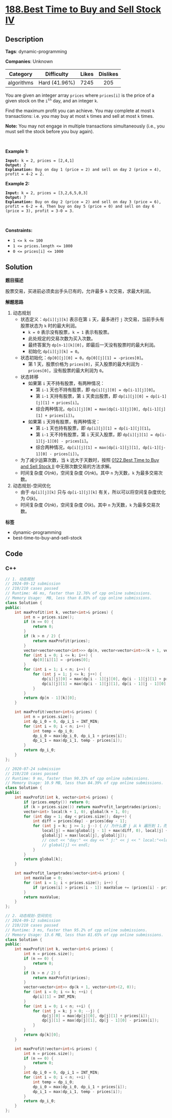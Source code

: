 # [188.Best Time to Buy and Sell Stock IV](https://leetcode.com/problems/best-time-to-buy-and-sell-stock-iv/description/)

## Description

**Tags**: dynamic-programming

**Companies**: Unknown

|  Category  |  Difficulty   | Likes | Dislikes |
| :--------: | :-----------: | :---: | :------: |
| algorithms | Hard (41.96%) | 7245  |   205    |

<p>You are given an integer array <code>prices</code> where <code>prices[i]</code> is the price of a given stock on the <code>i<sup>th</sup></code> day, and an integer <code>k</code>.</p>
<p>Find the maximum profit you can achieve. You may complete at most <code>k</code> transactions: i.e. you may buy at most <code>k</code> times and sell at most <code>k</code> times.</p>
<p><strong>Note:</strong> You may not engage in multiple transactions simultaneously (i.e., you must sell the stock before you buy again).</p>
<p>&nbsp;</p>
<p><strong class="example">Example 1:</strong></p>
<pre><code><strong>Input:</strong> k = 2, prices = [2,4,1]
<strong>Output:</strong> 2
<strong>Explanation:</strong> Buy on day 1 (price = 2) and sell on day 2 (price = 4), profit = 4-2 = 2.</code></pre>
<p><strong class="example">Example 2:</strong></p>
<pre><code><strong>Input:</strong> k = 2, prices = [3,2,6,5,0,3]
<strong>Output:</strong> 7
<strong>Explanation:</strong> Buy on day 2 (price = 2) and sell on day 3 (price = 6), profit = 6-2 = 4. Then buy on day 5 (price = 0) and sell on day 6 (price = 3), profit = 3-0 = 3.</code></pre>
<p>&nbsp;</p>
<p><strong>Constraints:</strong></p>
<ul>
  <li><code>1 &lt;= k &lt;= 100</code></li>
  <li><code>1 &lt;= prices.length &lt;= 1000</code></li>
  <li><code>0 &lt;= prices[i] &lt;= 1000</code></li>
</ul>

## Solution

**题目描述**

股票交易，买进前必须卖出手头已有的，允许最多 `k` 次交易，求最大利润。

**解题思路**

1. 动态规划
   - 状态定义：`dp[i][j][k]` 表示在第 `i` 天，最多进行 `j` 次交易，当前手头有股票状态为 `k` 时的最大利润。
     - `k = 0` 表示没有股票，`k = 1` 表示有股票。
     - 此处规定的交易次数为买入次数。
     - 最终答案为 `dp[n-1][k][0]`，即最后一天没有股票时的最大利润。
     - 初始化 `dp[i][j][k] = 0`。
   - 状态初始化：`dp[0][j][0] = 0`，`dp[0][j][1] = -prices[0]`。
     - 第 1 天，股票价格为 `prices[0]`，买入股票的最大利润为 `-prices[0]`，没有股票的最大利润为 `0`。
   - 状态转移
     - 如果第 `i` 天不持有股票，有两种情况：
       - 第 `i-1` 天也不持有股票，即 `dp[i][j][0] = dp[i-1][j][0]`。
       - 第 `i-1` 天持有股票，第 `i` 天卖出股票，即 `dp[i][j][0] = dp[i-1][j][1] + prices[i]`。
       - 综合两种情况，`dp[i][j][0] = max(dp[i-1][j][0], dp[i-1][j][1] + prices[i])`。
     - 如果第 `i` 天持有股票，有两种情况：
       - 第 `i-1` 天也持有股票，即 `dp[i][j][1] = dp[i-1][j][1]`。
       - 第 `i-1` 天不持有股票，第 `i` 天买入股票，即 `dp[i][j][1] = dp[i-1][j-1][0] - prices[i]`。
       - 综合两种情况，`dp[i][j][1] = max(dp[i-1][j][1], dp[i-1][j-1][0] - prices[i])`。
   - 为了减少运算次数，当 `k` 远大于天数时，按照 [0122.Best Time to Buy and Sell Stock II](0122.best-time-to-buy-and-sell-stock-ii.md) 中无限次数交易的方法求解。
   - 时间复杂度 $O(nk)$，空间复杂度 $O(nk)$。其中 `n` 为天数，`k` 为最多交易次数。
2. 动态规划-空间优化
   - 由于 `dp[i][j][k]` 只与 `dp[i-1][j][k]` 有关，所以可以将空间复杂度优化为 $O(k)$。
   - 时间复杂度 $O(nk)$，空间复杂度 $O(k)$。其中 `n` 为天数，`k` 为最多交易次数。

**标签**

- dynamic-programming
- best-time-to-buy-and-sell-stock

<!-- code start -->
## Code

### C++

```cpp
// 1. 动态规划
// 2024-09-12 submission
// 210/210 cases passed
// Runtime: 46 ms, faster than 12.76% of cpp online submissions.
// Memory Usage:  MB, less than 8.83% of cpp online submissions.
class Solution {
public:
    int maxProfit(int k, vector<int>& prices) {
        int n = prices.size();
        if (n == 0) {
            return 0;
        }
        if (k > n / 2) {
            return maxProfit(prices);
        }
        vector<vector<vector<int>>> dp(n, vector<vector<int>>(k + 1, vector<int>(2, 0)));
        for (int i = 0; i <= k; i++) {
            dp[0][i][1] = -prices[0];
        }
        for (int i = 1; i < n; i++) {
            for (int j = 1; j <= k; j++) {
                dp[i][j][0] = max(dp[i - 1][j][0], dp[i - 1][j][1] + prices[i]);
                dp[i][j][1] = max(dp[i - 1][j][1], dp[i - 1][j - 1][0] - prices[i]);
            }
        }
        return dp[n - 1][k][0];
    }

    int maxProfit(vector<int>& prices) {
        int n = prices.size();
        int dp_i_0 = 0, dp_i_1 = INT_MIN;
        for (int i = 0; i < n; i++) {
            int temp = dp_i_0;
            dp_i_0 = max(dp_i_0, dp_i_1 + prices[i]);
            dp_i_1 = max(dp_i_1, temp - prices[i]);
        }
        return dp_i_0;
    }
};
```

```cpp
// 2020-07-24 submission
// 210/210 cases passed
// Runtime: 9 ms, faster than 90.33% of cpp online submissions.
// Memory Usage: 10.9 MB, less than 84.39% of cpp online submissions.
class Solution {
public:
    int maxProfit(int k, vector<int>& prices) {
        if (prices.empty()) return 0;
        if (k > prices.size()) return maxProfit_largetrades(prices);
        vector<int> local(k + 1, 0), global(k + 1, 0);
        for (int day = 1; day < prices.size(); day++) {
            int diff = prices[day] - prices[day - 1];
            for (int j = k; j >= 1; j--) { // 为什么要 j 从 k 遍历到 1，而不是 1 遍历到 k
                local[j] = max(global[j - 1] + max(diff, 0), local[j] + diff);
                global[j] = max(local[j], global[j]);
                // cout << "day:" << day << " j:" << j << " local:"<<local[j] << " global:" <<
                // global[j] << endl;
            }
        }
        return global[k];
    }

    int maxProfit_largetrades(vector<int>& prices) {
        int maxValue = 0;
        for (int i = 1; i < prices.size(); i++) {
            if (prices[i] > prices[i - 1]) maxValue += (prices[i] - prices[i - 1]);
        }
        return maxValue;
    }
};
```

```cpp
// 2. 动态规划-空间优化
// 2024-09-12 submission
// 210/210 cases passed
// Runtime: 3 ms, faster than 95.2% of cpp online submissions.
// Memory Usage: 13.6 MB, less than 81.65% of cpp online submissions.
class Solution {
public:
    int maxProfit(int k, vector<int>& prices) {
        int n = prices.size();
        if (n == 0) {
            return 0;
        }
        if (k > n / 2) {
            return maxProfit(prices);
        }
        vector<vector<int>> dp(k + 1, vector<int>(2, 0));
        for (int i = 0; i <= k; ++i) {
            dp[i][1] = INT_MIN;
        }
        for (int i = 0; i < n; ++i) {
            for (int j = k; j > 0; --j) {
                dp[j][0] = max(dp[j][0], dp[j][1] + prices[i]);
                dp[j][1] = max(dp[j][1], dp[j - 1][0] - prices[i]);
            }
        }
        return dp[k][0];
    }

    int maxProfit(vector<int>& prices) {
        int n = prices.size();
        if (n == 0) {
            return 0;
        }
        int dp_i_0 = 0, dp_i_1 = INT_MIN;
        for (int i = 0; i < n; ++i) {
            int temp = dp_i_0;
            dp_i_0 = max(dp_i_0, dp_i_1 + prices[i]);
            dp_i_1 = max(dp_i_1, temp - prices[i]);
        }
        return dp_i_0;
    }
};
```

<!-- code end -->
